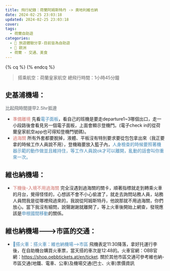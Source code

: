 ```yaml
---
title: 飛行紀錄：荷蘭阿姆斯特丹 -> 奧地利維也納
date: 2024-02-25 23:03:18
updated: 2024-02-25 23:03:18
cover:
tags:
  - 荷蘭自助遊
categories: 
  - 🌴 旅遊體驗分享-目前皆為自助遊
  - 🥥 歐洲
  - 荷蘭 - 交通、美食
---
```

{% cq %}  {% endcq %}

>搭乘航空：荷蘭皇家航空
>總飛行時間：1小時45分鐘
<!-- more -->

## 史基浦機場：
**<font color=#909497>比起飛時間提早2.5hr抵達</font>**
+ <font color=#D1756F>準備離境</font> 
先看<font color=#4287B5>電子面板</font>，看自己的班機是要走departure1~3哪個出口，走一小段路後會看見另一個電子面板，上面會顯示登機門。(電子check in的從荷蘭皇家航空app也可得知登機門號碼)。
+ <font color=#D1756F>過海關</font> 
所有外套都要脫掉，液體、平板沒有特別要求要從包包拿出來（我正要拿的時候工作人員說不用），登機箱要放入籃子內，<font color=#4287B5>人身檢查的時候要照著機器示範的動作做並且維持住，等工作人員說ok才可以離開，亂動的話會叫你重來一次。</font>
## 維也納機場：
+ <font color=#D1756F>下機後-入境不用過海關</font>
完全沒遇到過海關的關卡，順著指標就走到轉乘火車的月台，覺得怪怪的，心想該不會不小心偷渡了，就走去詢問站務人員，站務人員問我是從哪裡飛過來的，我說從阿姆斯特丹，他說那就不用過海關，你們放心。當下我沒有細問，說聲謝謝就離開了，等上火車後開始上網查，發現應該是<font color=#4287B5>申根國間移動</font>的關係。

## 維也納機場--->市區的交通：
+ <font color=#4287B5>🚄搭火車：搭火車：維也納機場-->市區</font>
飛機表定11:30降落，拿好托運行李後，在自助機台購買火車票，當天搭的車次是12:48的。火車官網：OBB官網：https://shop.oebbtickets.at/en/ticket.
關於其他市區交通可參考維也納-市區交通(地鐵、電車、公車)及機場交通(巴士、火車)票價資訊

